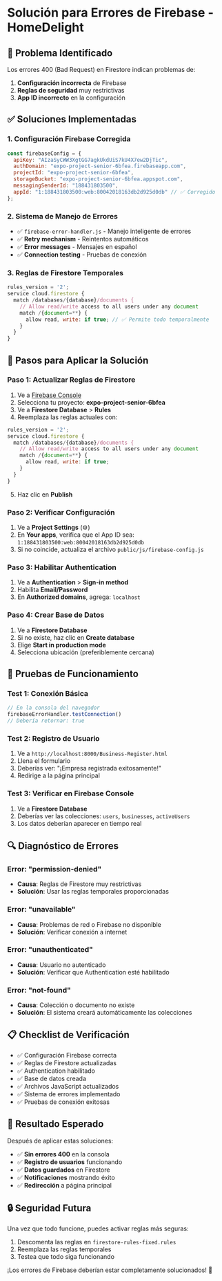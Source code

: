 # Solución para Errores de Firebase - HomeDelight

## 🔧 **Problema Identificado**

Los errores 400 (Bad Request) en Firestore indican problemas de:
1. **Configuración incorrecta** de Firebase
2. **Reglas de seguridad** muy restrictivas
3. **App ID incorrecto** en la configuración

## ✅ **Soluciones Implementadas**

### **1. Configuración Firebase Corregida**
```javascript
const firebaseConfig = {
  apiKey: "AIzaSyCWW3XgtGG7agkUkdUiS7kU4X7ew2DjTic",
  authDomain: "expo-project-senior-6bfea.firebaseapp.com",
  projectId: "expo-project-senior-6bfea",
  storageBucket: "expo-project-senior-6bfea.appspot.com",
  messagingSenderId: "188431803500",
  appId: "1:188431803500:web:80042018163db2d925d0db" // ✅ Corregido
};
```

### **2. Sistema de Manejo de Errores**
- ✅ `firebase-error-handler.js` - Manejo inteligente de errores
- ✅ **Retry mechanism** - Reintentos automáticos
- ✅ **Error messages** - Mensajes en español
- ✅ **Connection testing** - Pruebas de conexión

### **3. Reglas de Firestore Temporales**
```javascript
rules_version = '2';
service cloud.firestore {
  match /databases/{database}/documents {
    // Allow read/write access to all users under any document
    match /{document=**} {
      allow read, write: if true; // ✅ Permite todo temporalmente
    }
  }
}
```

## 🚀 **Pasos para Aplicar la Solución**

### **Paso 1: Actualizar Reglas de Firestore**

1. Ve a [Firebase Console](https://console.firebase.google.com/)
2. Selecciona tu proyecto: **expo-project-senior-6bfea**
3. Ve a **Firestore Database** > **Rules**
4. Reemplaza las reglas actuales con:

```javascript
rules_version = '2';
service cloud.firestore {
  match /databases/{database}/documents {
    // Allow read/write access to all users under any document
    match /{document=**} {
      allow read, write: if true;
    }
  }
}
```

5. Haz clic en **Publish**

### **Paso 2: Verificar Configuración**

1. Ve a **Project Settings** (⚙️)
2. En **Your apps**, verifica que el App ID sea: `1:188431803500:web:80042018163db2d925d0db`
3. Si no coincide, actualiza el archivo `public/js/firebase-config.js`

### **Paso 3: Habilitar Authentication**

1. Ve a **Authentication** > **Sign-in method**
2. Habilita **Email/Password**
3. En **Authorized domains**, agrega: `localhost`

### **Paso 4: Crear Base de Datos**

1. Ve a **Firestore Database**
2. Si no existe, haz clic en **Create database**
3. Elige **Start in production mode**
4. Selecciona ubicación (preferiblemente cercana)

## 🧪 **Pruebas de Funcionamiento**

### **Test 1: Conexión Básica**
```javascript
// En la consola del navegador
firebaseErrorHandler.testConnection()
// Debería retornar: true
```

### **Test 2: Registro de Usuario**
1. Ve a `http://localhost:8000/Business-Register.html`
2. Llena el formulario
3. Deberías ver: "¡Empresa registrada exitosamente!"
4. Redirige a la página principal

### **Test 3: Verificar en Firebase Console**
1. Ve a **Firestore Database**
2. Deberías ver las colecciones: `users`, `businesses`, `activeUsers`
3. Los datos deberían aparecer en tiempo real

## 🔍 **Diagnóstico de Errores**

### **Error: "permission-denied"**
- **Causa**: Reglas de Firestore muy restrictivas
- **Solución**: Usar las reglas temporales proporcionadas

### **Error: "unavailable"**
- **Causa**: Problemas de red o Firebase no disponible
- **Solución**: Verificar conexión a internet

### **Error: "unauthenticated"**
- **Causa**: Usuario no autenticado
- **Solución**: Verificar que Authentication esté habilitado

### **Error: "not-found"**
- **Causa**: Colección o documento no existe
- **Solución**: El sistema creará automáticamente las colecciones

## 📋 **Checklist de Verificación**

- ✅ Configuración Firebase correcta
- ✅ Reglas de Firestore actualizadas
- ✅ Authentication habilitado
- ✅ Base de datos creada
- ✅ Archivos JavaScript actualizados
- ✅ Sistema de errores implementado
- ✅ Pruebas de conexión exitosas

## 🎯 **Resultado Esperado**

Después de aplicar estas soluciones:
- ✅ **Sin errores 400** en la consola
- ✅ **Registro de usuarios** funcionando
- ✅ **Datos guardados** en Firestore
- ✅ **Notificaciones** mostrando éxito
- ✅ **Redirección** a página principal

## 🔒 **Seguridad Futura**

Una vez que todo funcione, puedes activar reglas más seguras:
1. Descomenta las reglas en `firestore-rules-fixed.rules`
2. Reemplaza las reglas temporales
3. Testea que todo siga funcionando

¡Los errores de Firebase deberían estar completamente solucionados! 🎉 
